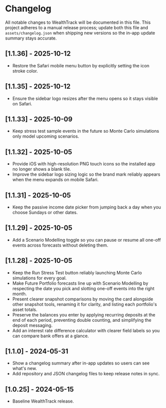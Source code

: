 # Changelog

All notable changes to WealthTrack will be documented in this file. This project adheres to a manual release process; update both this file and `assets/changelog.json` when shipping new versions so the in-app update summary stays accurate.

## [1.1.36] - 2025-10-12
- Restore the Safari mobile menu button by explicitly setting the icon stroke color.

## [1.1.35] - 2025-10-12
- Ensure the sidebar logo resizes after the menu opens so it stays visible on Safari.

## [1.1.33] - 2025-10-09
- Keep stress test sample events in the future so Monte Carlo simulations only model upcoming scenarios.

## [1.1.32] - 2025-10-05
- Provide iOS with high-resolution PNG touch icons so the installed app no longer shows a blank tile.
- Improve the sidebar logo sizing logic so the brand mark reliably appears when the menu expands on mobile Safari.

## [1.1.31] - 2025-10-05
- Keep the passive income date picker from jumping back a day when you choose Sundays or other dates.

## [1.1.29] - 2025-10-05
- Add a Scenario Modelling toggle so you can pause or resume all one-off events across forecasts without deleting them.

## [1.1.28] - 2025-10-05
- Keep the Run Stress Test button reliably launching Monte Carlo simulations for every goal.
- Make Future Portfolio forecasts line up with Scenario Modelling by respecting the date you pick and slotting one-off events into the right month.
- Present clearer snapshot comparisons by moving the card alongside other snapshot tools, renaming it for clarity, and listing each portfolio's asset totals.
- Preserve the balances you enter by applying recurring deposits at the end of each period, preventing double counting, and simplifying the deposit messaging.
- Add an interest rate difference calculator with clearer field labels so you can compare bank offers at a glance.

## [1.1.0] - 2024-05-31
- Show a changelog summary after in-app updates so users can see what's new.
- Add repository and JSON changelog files to keep release notes in sync.

## [1.0.25] - 2024-05-15
- Baseline WealthTrack release.

